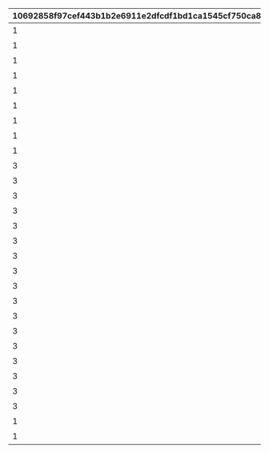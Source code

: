 |10692858f97cef443b1b2e6911e2dfcdf1bd1ca1545cf750ca86f4c7bf9d8a86|d9869c8eda3d0ea911bd00a716c985cf76f65d475a715a868c7d563e34776bbb|23c201588fd980120451c0507f182476e17e8a5aa17e12e59454f2adb999a7fb|8979e722ca078842b4d4822c1ec82b72c7e88b78fb6bc625bc410d898105f79d|9a4968820f1b66bebbd33592a8bd1de99dcfaf9181dfba6b10134fa9f65c139d|4cdf3cbc049fbea1c3cded2357dd8dd7eeb25b7ba2b5a8f1f7579fdce3f95234|c18b5eaa43a10e872a15e5f0464eefec0c1225372ee355e4e1ac0bf1087db0a1|
| --- | --- | --- | --- | --- | --- | --- |
|1|アニメ プリンセスコネクト！Re:Dive 1 封入特典|0|10101|2020-08-04 12:00:00|2023/12/31 23:59:59|101|
|1|アニメ プリンセスコネクト！Re:Dive 2 封入特典|0|10102|2020-09-03 19:00:00|2023/12/31 23:59:59|101|
|1|アニメ プリンセスコネクト！Re:Dive 3 封入特典|0|10103|2020-10-01 17:00:00|2023/12/31 23:59:59|101|
|1|アニメ プリンセスコネクト！Re:Dive 4 封入特典|0|10104|2020-11-05 12:00:00|2023/12/31 23:59:59|101|
|1|アニメ プリコネ！Re:Dive Season2 1巻 購入特典|0|10201|2022-03-21 00:00:00|2026/12/31 23:59:59|102|
|1|アニメ プリコネ！Re:Dive Season2 2巻 購入特典|0|10202|2022-04-18 00:00:00|2026/12/31 23:59:59|102|
|1|アニメ プリコネ！Re:Dive Season2 3巻 購入特典|0|10203|2022-05-16 00:00:00|2026/12/31 23:59:59|102|
|1|週刊ファミ通6月3日号（5月20日発売） 封入特典|0|20101|2021-05-19 00:00:00|2022/05/19 23:59:59|201|
|1|公式アートワークス Vol.3 発売記念アイテム|0|20201|2021-07-30 00:00:00|2030/07/30 23:59:59|202|
|3|プリコネフェス2023　リアルガチャ|1|20301|2023-01-15 15:00:00|2024/01/31 23:59:59|203|
|3|プリコネフェス2023　リアルガチャ|1|20302|2023-01-15 15:00:00|2024/01/31 23:59:59|203|
|3|プリコネフェス2023　リアルガチャ|1|20303|2023-01-15 15:00:00|2024/01/31 23:59:59|203|
|3|プリコネフェス2023　リアルガチャ|1|20304|2023-01-15 15:00:00|2024/01/31 23:59:59|203|
|3|プリコネフェス2023　リアルガチャ|1|20305|2023-01-15 15:00:00|2024/01/31 23:59:59|203|
|3|プリコネフェス2023　リアルガチャ|1|20306|2023-01-15 15:00:00|2024/01/31 23:59:59|203|
|3|プリコネフェス2023　リアルガチャ|1|20307|2023-01-15 15:00:00|2024/01/31 23:59:59|203|
|3|プリコネフェス2023　リアルガチャ|1|20308|2023-01-15 15:00:00|2024/01/31 23:59:59|203|
|3|プリコネフェス2023　リアルガチャ|1|20309|2023-01-15 15:00:00|2024/01/31 23:59:59|203|
|3|プリコネフェス2023　リアルガチャ|1|20310|2023-01-15 15:00:00|2024/01/31 23:59:59|203|
|3|プリコネフェス2023　リアルガチャ|1|20311|2023-01-15 15:00:00|2024/01/31 23:59:59|203|
|3|プリコネフェス2023　リアルガチャ|1|20312|2023-01-15 15:00:00|2024/01/31 23:59:59|203|
|3|プリコネフェス2023　リアルガチャ|1|20313|2023-01-15 15:00:00|2024/01/31 23:59:59|203|
|3|プリコネフェス2023　リアルガチャ|1|20314|2023-01-15 15:00:00|2024/01/31 23:59:59|203|
|3|プリコネフェス2023　リアルガチャ|1|20315|2023-01-15 15:00:00|2024/01/31 23:59:59|203|
|3|プリコネフェス2023　リアルガチャ|1|20316|2023-01-15 15:00:00|2024/01/31 23:59:59|203|
|3|プリコネフェス2023　リアルガチャ|1|20317|2023-01-15 15:00:00|2024/01/31 23:59:59|203|
|1|キャラクターソングアルバムVol.5 購入特典|0|20401|2024-02-14 00:00:00|2025/02/13 23:59:59|204|
|1|サウンドトラックVol.6 購入特典|0|20501|2024-02-14 00:00:00|2025/02/13 23:59:59|205|